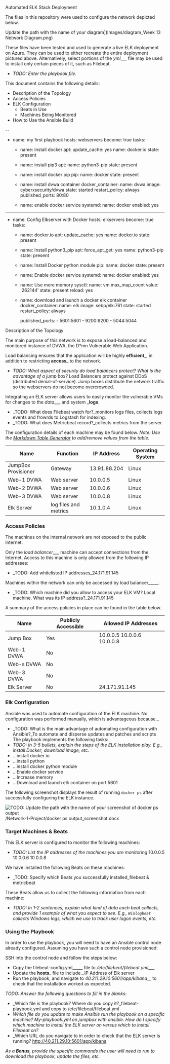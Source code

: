 Automated ELK Stack Deployment

The files in this repository were used to configure the network depicted below.

Update the path with the name of your diagram](Images/diagram_Week 13 Network Diagram.png)


These files have been tested and used to generate a live ELK deployment on Azure. They can be used to either recreate the entire deployment pictured above. Alternatively, select portions of the _yml____ file may be used to install only certain pieces of it, such as Filebeat.

  - _TODO: Enter the playbook file._

This document contains the following details:
- Description of the Topology
- Access Policies
- ELK Configuration
  - Beats in Use
  - Machines Being Monitored
- How to Use the Ansible Build

--
- name: my first playbook
  hosts: webservers
  become: true
  tasks:

  - name: install docker
    apt:
      update_cache: yes
      name: docker.io
      state: present

  - name: install pip3
    apt:
      name: python3-pip
      state: present

  - name: install docker pip
    pip:
      name: docker
      state: present

  - name: install dvwa container
    docker_container:
      name: dvwa
      image: cyberxsecurity/dvwa
      state: started
      restart_policy: always
      published_ports: 80:80

  - name: enable docker service
    systemd:
      name: docker
      enabled: yes



---
  - name: Config Elkserver with Docker
    hosts: elkservers
    become: true
    tasks:
      - name: docker.io
        apt:
          update_cache: yes
          name: docker.io
          state: present

      - name: Install python3_pip
        apt:
          force_apt_get: yes
          name: python3-pip
          state: present

      - name: Install Docker python module
        pip:
          name: docker
          state: present

      - name: Enable docker service
        systemd:
          name: docker
          enabled: yes

      - name: Use more memory
        sysctl:
          name: vm.max_map_count
          value: '262144'
          state: present
          reload: yes

      - name: download and launch a docker elk container
        docker_container:
          name: elk
          image: sebp/elk:761
          state: started
          restart_policy: always

          published_ports:
            -  5601:5601
            -  9200:9200
            -  5044:5044

Description of the Topology

The main purpose of this network is to expose a load-balanced and monitored instance of DVWA, the D*mn Vulnerable Web Application.

Load balancing ensures that the application will be highly __efficient___, in addition to restricting __access___ to the network.
- _TODO: What aspect of security do load balancers protect? What is the advantage of a jump box?_
Load Balancers protect against DDoS (distributed denial-of-service).
Jump boxes distribute the network traffic so the webservers do not become overcrowded.

Integrating an ELK server allows users to easily monitor the vulnerable VMs for changes to the _data____ and system ___logs__.
- _TODO: What does Filebeat watch for?_monitors logs files, collects logs events and frowrds to Logstash for indexing.
- _TODO: What does Metricbeat record?_collects metrics from the server.

The configuration details of each machine may be found below.
_Note: Use the [Markdown Table Generator](http://www.tablesgenerator.com/markdown_tables) to add/remove values from the table_.


| Name                	| Function               	| IP Address   	| Operating System 	|
|---------------------	|------------------------	|--------------	|------------------	|
| JumpBox Provisioner 	| Gateway                	| 13.91.88.204 	| Linux            	|
| Web-1 DVWA          	| Web server             	| 10.0.0.5     	| Linux            	|
| Web-2 DVWA          	| Web server             	| 10.0.0.6     	| Linux            	|
| Web-3 DVWA          	| Web server             	| 10.0.0.8     	| Linux            	|
| Elk Server          	| log files and metrics  	| 10.1.0.4  	| Linux            	|



### Access Policies

The machines on the internal network are not exposed to the public Internet. 

Only the _load balancer____ machine can accept connections from the Internet. Access to this machine is only allowed from the following IP addresses:
- _TODO: Add whitelisted IP addresses_24.171.91.145

Machines within the network can only be accessed by load balancer_____.
- _TODO: Which machine did you allow to access your ELK VM? Local machine. What was its IP address?_24.171.91.145

A summary of the access policies in place can be found in the table below.


| Name       | Publicly Accessible | Allowed IP Addresses       |
|------------|---------------------|----------------------------|
| Jump Box   | Yes                 | 10.0.0.5 10.0.0.6 10.0.0.8 |
| Web-1 DVWA | No                  |                            |
| Web-s DVWA | No                  |                            |
| Web-3 DVWA | No                  |                            |
| Elk Server | No                  | 24.171.91.145              |

### Elk Configuration

Ansible was used to automate configuration of the ELK machine. No configuration was performed manually, which is advantageous because...
- _TODO: What is the main advantage of automating configuration with Ansible?_To automate and disperse updates and patches and scripts
The playbook implements the following tasks:
- _TODO: In 3-5 bullets, explain the steps of the ELK installation play. E.g., install Docker; download image; etc._
- ...install docker io
- ...install python
- ...install docker python module
- ...Enable docker service
- ...Increase memory
- ...Download and launch elk container on port 5601


The following screenshot displays the result of running `docker ps` after successfully configuring the ELK instance.

![TODO: Update the path with the name of your screenshot of docker ps output](Images/docker_ps_output.png)
/Network-1-Project/docker ps output_screenshot.docx

### Target Machines & Beats
This ELK server is configured to monitor the following machines:
- _TODO: List the IP addresses of the machines you are monitoring_
10.0.0.5
10.0.0.6
10.0.0.8

We have installed the following Beats on these machines:
- _TODO: Specify which Beats you successfully installed_filebeat & metricbeat

These Beats allow us to collect the following information from each machine:
- _TODO: In 1-2 sentences, explain what kind of data each beat collects, and provide 1 example of what you expect to see. E.g., `Winlogbeat` collects Windows logs, which we use to track user logon events, etc._

### Using the Playbook
In order to use the playbook, you will need to have an Ansible control node already configured. Assuming you have such a control node provisioned: 

SSH into the control node and follow the steps below:
- Copy the filebeat-config.yml_____ file to _/etc/filebeat/filebeat.yml____.
- Update the __hosts___ file to include...IP Address of Elk server
- Run the playbook, and navigate to _40.211.29.10:5601/app/kibana___ to check that the installation worked as expected.

_TODO: Answer the following questions to fill in the blanks:_
- _Which file is the playbook? Where do you copy it?_filebeat-playbook.yml and copy to /etc/filebeat/filebeat.yml
- _Which file do you update to make Ansible run the playbook on a specific machine? My-playbook.yml on jumpbox with ansible. How do I specify which machine to install the ELK server on versus which to install Filebeat on?_
- _Which URL do you navigate to in order to check that the ELK server is running? http://40.211.29.10:5601/app/kibana

_As a **Bonus**, provide the specific commands the user will need to run to download the playbook, update the files, etc._

